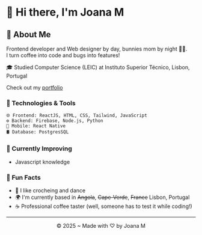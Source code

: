 # 👋 Hi there, I'm Joana M

## 🚀 About Me

Frontend developer and Web designer by day, bunnies mom by night 🐇🐇.</br>
I turn coffee into code and bugs into features!

🎓 Studied Computer Science (LEIC) at Instituto Superior Técnico, Lisbon, Portugal

Check out my [portfolio](https://joanamarques.tudu.dev/)

### 🔧 Technologies & Tools

```
🌐 Frontend: ReactJS, HTML, CSS, Tailwind, JavaScript
⚙️ Backend: Firebase, Node.js, Python
📱 Mobile: React Native
🛢️ Database: PostgresSQL
```

### 🌱 Currently Improving

- Javascript knowledge

### 🎯 Fun Facts

- 🧶 I like crocheing and dance
- 🌍 I'm currently based in ~~Angola~~, ~~Cape-Verde~~, ~~France~~ Lisbon, Portugal
- ☕ Professional coffee taster (well, someone has to test it while coding!)

---

<p align="center">
  © 2025 ~ Made with ♡ by Joana M
</p>
